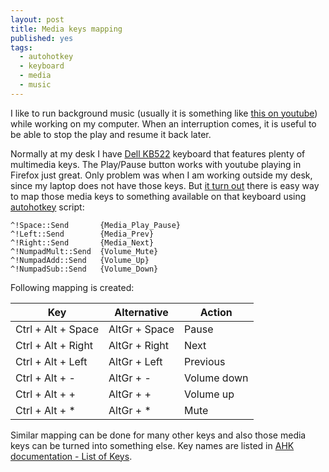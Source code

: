 ```yaml
---
layout: post
title: Media keys mapping
published: yes
tags:
  - autohotkey
  - keyboard
  - media
  - music
---
```

I like to run background music (usually it is something like [this on youtube][2]) while working on my computer. When an interruption comes, it is useful to be able to stop the play and resume it back later. 

Normally at my desk I have [Dell KB522][3] keyboard that features plenty of multimedia keys. The Play/Pause button works with youtube playing in Firefox just great. Only problem was when I am working outside my desk, since my laptop does not have those keys. But [it turn out][1] there is easy way to map those media keys to something available on that keyboard using [autohotkey][4] script:

```
^!Space::Send       {Media_Play_Pause}
^!Left::Send        {Media_Prev}
^!Right::Send       {Media_Next}
^!NumpadMult::Send  {Volume_Mute}
^!NumpadAdd::Send   {Volume_Up}
^!NumpadSub::Send   {Volume_Down}
```

Following mapping is created:

| Key                | Alternative   | Action      |
| ------------------ | ------------- | ----------- |
| Ctrl + Alt + Space | AltGr + Space | Pause       |
| Ctrl + Alt + Right | AltGr + Right | Next        |
| Ctrl + Alt + Left  | AltGr + Left  | Previous    |
| Ctrl + Alt + -     | AltGr + -     | Volume down |
| Ctrl + Alt + +     | AltGr + +     | Volume up   |
| Ctrl + Alt + *     | AltGr + *     | Mute        |

Similar mapping can be done for many other keys and also those media keys can be turned into something else. Key names are listed in [AHK documentation - List of Keys][5]. 

[1]: https://gist.github.com/mistic100/d3c0c1eb63fb7e4ee545
[2]: https://www.youtube.com/watch?v=YLTRozsCR1M
[3]: https://www.dell.com/en-us/shop/dell-business-multimedia-keyboard-kb522/apd/331-9653/pc-accessories
[4]: https://www.autohotkey.com/
[5]: https://www.autohotkey.com/docs/v1/KeyList.htm
